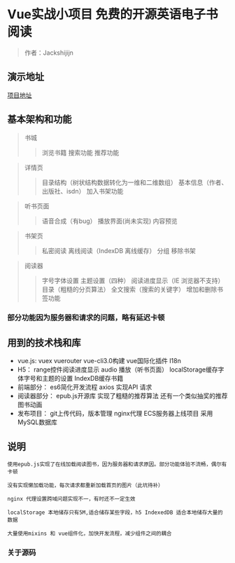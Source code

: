 # Vue实战小项目 免费的开源英语电子书阅读

> 作者：Jackshijijn

## 演示地址

[项目地址](ebook.zerocode.top/book)

## 基本架构和功能

>书城
>>浏览书籍
>>搜索功能
>>推荐功能

>详情页
>>目录结构（树状结构数据转化为一维和二维数组）
>>基本信息（作者、出版社、isdn）
>>加入书架功能

>听书页面
>>语音合成（有bug）
>>播放界面(尚未实现)
>>内容预览

>书架页
>>私密阅读
>>离线阅读（IndexDB 离线缓存）
>>分组
>>移除书架

>阅读器
>>字号字体设置
>>主题设置（四种）
>>阅读进度显示（IE 浏览器不支持）
>>目录（粗糙的分页算法）
>>全文搜索（搜索的关键字）
>>增加和删除书签功能

### 部分功能因为服务器和请求的问题，略有延迟卡顿

## 用到的技术栈和库

* vue.js: vuex  vuerouter  vue-cli3.0构建  vue国际化插件 I18n 
* H5： range控件阅读进度显示  audio 播放（听书页面） localStorage缓存字体字号和主题的设置  IndexDB缓存书籍
* 前端部分： es6简化开发流程  axios 实现API 请求
* 阅读器部分： epub.js开源库  实现了粗糙的推荐算法  还有一个类似抽奖的推荐图书动画
* 发布项目： git上传代码，版本管理  nginx代理   ECS服务器上线项目   采用MySQL数据库

## 说明

    使用epub.js实现了在线加载阅读图书，因为服务器和请求原因。部分功能体验不流畅，偶尔有卡顿
    
    没有实现懒加载功能，每次请求都重新加载首页的图片（此坑待补）
    
    nginx 代理设置跨域问题实现不一，有时还不一定生效
    
    localStorage 本地储存只有5M,适合储存某些字段，h5 IndexedDB 适合本地储存大量的数据
    
    大量使用mixins 和 vue组件化，加快开发流程，减少组件之间的耦合
    
### 关于源码

